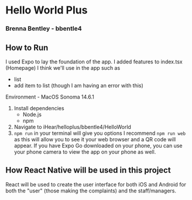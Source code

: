 # Hello World Plus
### Brenna Bentley - bbentle4 

## How to Run
I used Expo to lay the foundation of the app.
I added features to index.tsx (Homepage) I think we'll use in the app such as
- list
- add item to list (though I am having an error with this)


Environment - MacOS Sonoma 14.6.1 

1. Install dependencies
   - Node.js
   - npm
2. Navigate to iHear/helloplus/bbentle4/HelloWorld
3. `npm run` in your terminal will give you options
   I recommend `npm run web` as this will allow you to see it your web browser and a QR code will appear. If you have Expo Go downloaded on your phone, you can use your phone camera to view the app on your phone as well. 

## How React Native will be used in this project 
React will be used to create the user interface for both iOS and Android for both the "user" (those making the complaints) and the staff/managers. 